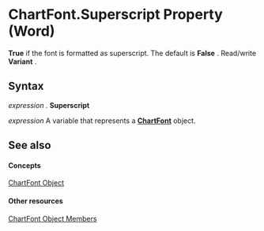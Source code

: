 
# ChartFont.Superscript Property (Word)

 **True** if the font is formatted as superscript. The default is **False** . Read/write **Variant** .


## Syntax

 _expression_ . **Superscript**

 _expression_ A variable that represents a **[ChartFont](2ca7fb97-fa22-dec1-6978-8ebb6d8aad7c.md)** object.


## See also


#### Concepts


[ChartFont Object](2ca7fb97-fa22-dec1-6978-8ebb6d8aad7c.md)
#### Other resources


[ChartFont Object Members](10401f1b-2444-deb5-9877-ab0fb6a690dd.md)
